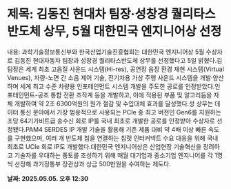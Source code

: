 # **제목: 김동진 현대차 팀장·성창경 퀄리타스반도체 상무, 5월 대한민국 엔지니어상 선정**

  내용: 과학기술정보통신부와 한국산업기술진흥협회는 대한민국 엔지니어상 5월 수상자로 김동진 현대자동차 팀장과 성창경 퀄리타스반도체 상무를 선정했다고 5일 밝혔다.김 팀장은 세계 최초 고음질 사운드 시스템(Hi-res), 공연장 음장 환경 재현 시스템(Virtual Venues), 차량-노면 간 소음 제어 기술, 전기차용 가상 주행 사운드 시스템을 개발·양산하며 세계 최고 수준 차량용 인포테인먼트 시스템 개발을 주도한 공로를 인정받았다.인포테인먼트-공조 통합 전환 조작계 등을 개발하고, 이에 적용된 부품 및 알고리듬을 자체 개발하여 약 2조 6300억원의 원가 절감 및 수입대체 효과를 달성했다.성 상무는 데이터 통신 분야에서 가장 범용적으로 사용되는 PCIe 중 최고 버전인 Gen6를 지원하는 초당 64기가비트급 송수신 회로 IP를 국내 최초로 개발한 공로를 인정받아 수상자로 선정됐다.PAM4 SERDES IP 개발 기술을 활용해 기존 제품 대비 약 4배 이상 빠른 속도를 구현했으며, 여러 개 반도체 칩을 연결하는 칩렛 인터커넥트 수요 대응을 위해 국내 최초로 UCIe 회로 IP도 개발했다.대한민국 엔지니어상은 산업현장 기술혁신을 장려하고 기술자를 우대하는 풍토를 조성하기 위해 매월 대기업과 중소기업 엔지니어를 각 1명씩 선정해 과기정통부 장관상과 상금 500만원을 수여하는 제도다.

  **날짜: 2025.05.05. 오후 12:30**